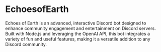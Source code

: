 # EchoesofEarth
Echoes of Earth is an advanced, interactive Discord bot designed to enhance community engagement and entertainment on Discord servers. Built with Node.js and leveraging the OpenAI API, this bot integrates a variety of fun and useful features, making it a versatile addition to any Discord community.
